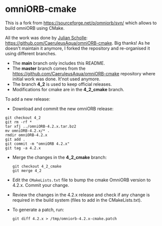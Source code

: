 # omniORB-cmake

This is a fork from <https://sourceforge.net/p/omniorb/svn/> which allows to build omniORB using CMake.

All the work was done by [Julian Scholle](https://github.com/CaeruleusAqua): <https://github.com/CaeruleusAqua/omniORB-cmake>. Big thanks!
As he doesn't maintain it anymore, I forked the repository and re-organised it using different branches.

- The **main** branch only includes this README.
- The **master** branch comes from the <https://github.com/CaeruleusAqua/omniORB-cmake> repository where initial work was done. It'not used anymore.
- The branch **4_2** is used to keep official releases.
- Modifications for cmake are in the **4_2_cmake** branch.

To add a new release:

- Download and commit the new omniORB release:

 ```
 git checkout 4_2
 git rm -rf *
 tar xfj ../omniORB-4.2.x.tar.bz2
 mv omniORB-4.2.x/* .
 rmdir omniORB-4.2.x
 git add .
 git commit -m "omniORB 4.2.x"
 git tag -a 4.2.x
 ```

- Merge the changes in the **4_2_cmake** branch:

  ```
  git checkout 4_2_cmake
  git merge 4_2
  ```

- Edit the `CMakeLists.txt` file to bump the cmake OmniORB version to 4.2.x. Commit your change.

- Review the changes in the 4.2.x release and check if any change is required in the build system (files to add in the CMakeLists.txt).

- To generate a patch, run:

  ```
  git diff 4.2.x > /tmp/omniorb-4.2.x-cmake.patch
  ```